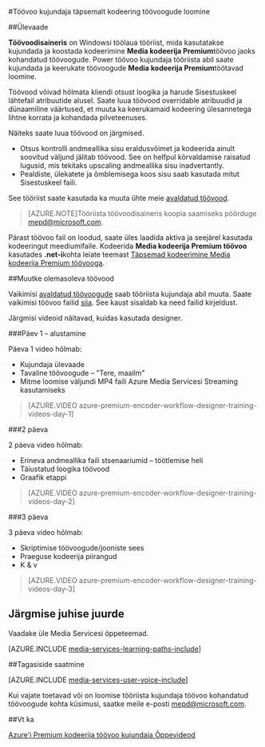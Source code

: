 <properties 
    pageTitle="Luua täpsema kodeering töövoogude töövoodisaineris | Microsoft Azure'i" 
    description="Lugege selle kohta, kuidas luua täpsema kodeering töövoogude töövoodisaineris." 
    services="media-services" 
    documentationCenter="" 
    authors="anilmur" 
    manager="erikre" 
    editor=""/>

<tags 
    ms.service="media-services" 
    ms.workload="media" 
    ms.tgt_pltfrm="na" 
    ms.devlang="na" 
    ms.topic="article" 
    ms.date="09/15/2016"
    ms.author="juliako;johndeu;anilmur"/>


#<a name="create-advanced-encoding-workflows-with-workflow-designer"></a>Töövoo kujundaja täpsemalt kodeering töövoogude loomine

##<a name="overview"></a>Ülevaade

**Töövoodisaineris** on Windowsi töölaua tööriist, mida kasutatakse kujundada ja koostada kodeerimine **Media kodeerija Premium**töövoo jaoks kohandatud töövoogude.
Power töövoo kujundaja tööriista abil saate kujundada ja keerukate töövoogude **Media kodeerija Premium**töötavad loomine.  

Töövood võivad hõlmata kliendi otsust loogika ja harude Sisestuskeel lähtefail atribuutide alusel. Saate luua töövood overridable atribuudid ja dünaamiline väärtused, et muuta ka keerukamaid kodeering ülesannetega lihtne korrata ja kohandada pilveteenuses.

Näiteks saate luua töövood on järgmised.

- Otsus kontrolli andmeallika sisu eraldusvõimet ja kodeerida ainult soovitud väljund jälitab töövood.  See on helfpul kõrvaldamise raisatud lugusid, mis tekitaks upscaling andmeallika sisu inadvertantly.
- Pealdiste, ülekatete ja õmblemisega koos sisu saab kasutada mitut Sisestuskeel faili. 

See tööriist saate kasutada ka muuta ühte meie [avaldatud töövood](media-services-workflow-designer.md#existing_workflows). 

>[AZURE.NOTE]Tööriista töövoodisaineris koopia saamiseks pöörduge mepd@microsoft.com.


Pärast töövoo fail on loodud, saate üles laadida aktiva ja seejärel kasutada kodeeringut meediumifaile. Kodeerida **Media kodeerija Premium töövoo** kasutades **.net-i**kohta leiate teemast [Täpsemad kodeerimine Media kodeerija Premium töövooga](media-services-encode-with-premium-workflow.md).

##<a id="existing_workflows"></a>Muutke olemasoleva töövood

Vaikimisi [avaldatud töövoogude](media-services-workflow-designer.md#existing_workflows) saab tööriista kujundaja abil muuta. Saate vaikimisi töövoo failid [siia](https://github.com/Azure/azure-media-services-samples/tree/master/Encoding%20Presets/VoD/MediaEncoderPremiumWorkfows). See kaust sisaldab ka need failid kirjeldust.

Järgmisi videoid näitavad, kuidas kasutada designer.

###<a name="day-1--getting-started"></a>Päev 1 – alustamine

Päeva 1 video hõlmab:

- Kujundaja ülevaade
- Tavaline töövoogude – "Tere, maailm"
- Mitme loomise väljundi MP4 faili Azure Media Servicesi Streaming kasutamiseks

> [AZURE.VIDEO azure-premium-encoder-workflow-designer-training-videos-day-1]

###<a name="day-2"></a>2 päeva

2 päeva video hõlmab:

- Erineva andmeallika faili stsenaariumid – töötlemise heli
- Täiustatud loogika töövood
- Graafik etappi

> [AZURE.VIDEO azure-premium-encoder-workflow-designer-training-videos-day-2]

###<a name="day-3"></a>3 päeva

3 päeva video hõlmab:

- Skriptimise töövoogude/jooniste sees
- Praeguse kodeerija piirangud
- K & v
 
> [AZURE.VIDEO azure-premium-encoder-workflow-designer-training-videos-day-3]


## <a name="next-step"></a>Järgmise juhise juurde

Vaadake üle Media Servicesi õppeteemad.

[AZURE.INCLUDE [media-services-learning-paths-include](../../includes/media-services-learning-paths-include.md)]

##<a name="provide-feedback"></a>Tagasiside saatmine

[AZURE.INCLUDE [media-services-user-voice-include](../../includes/media-services-user-voice-include.md)]


Kui vajate toetavad või on loomise tööriista kujundaja töövoo kohandatud töövoogude kohta küsimusi, saatke meile e-posti mepd@microsoft.com.

##<a name="see-also"></a>Vt ka

[Azure'i Premium kodeerija töövoo kujundaja Õppevideod](http://johndeutscher.com/2015/07/06/azure-premium-encoder-workflow-designer-training-videos/)
